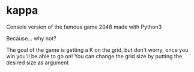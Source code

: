 # kappa
Console version of the famous game 2048 made with Python3

Because... why not?


The goal of the game is getting a K on the grid, but don't worry, once you win you'll be able to go on!
You can change the grid size by putting the desired size as argument
